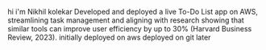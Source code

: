 hi i'm Nikhil kolekar 
Developed and deployed a live To-Do List app on AWS, streamlining task management and aligning with research showing that similar tools can improve user efficiency by up to 30% (Harvard Business Review, 2023).
initially deployed on aws deployed on git later
